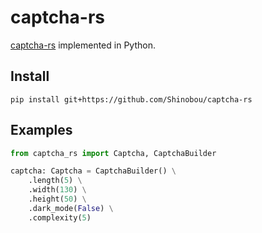 # captcha-rs
[captcha-rs](https://github.com/samirdjelal/captcha-rs) implemented in Python.

## Install
```
pip install git+https://github.com/Shinobou/captcha-rs
```

## Examples
```py
from captcha_rs import Captcha, CaptchaBuilder

captcha: Captcha = CaptchaBuilder() \
    .length(5) \
    .width(130) \
    .height(50) \
    .dark_mode(False) \
    .complexity(5)
```
